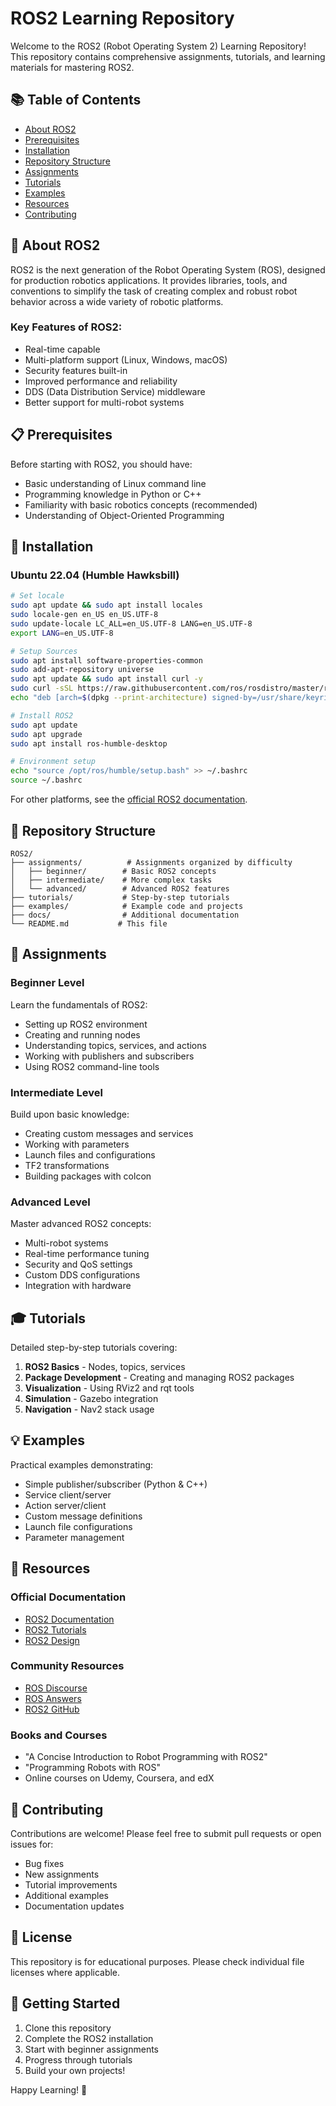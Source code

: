 # ROS2 Learning Repository

Welcome to the ROS2 (Robot Operating System 2) Learning Repository! This repository contains comprehensive assignments, tutorials, and learning materials for mastering ROS2.

## 📚 Table of Contents

- [About ROS2](#about-ros2)
- [Prerequisites](#prerequisites)
- [Installation](#installation)
- [Repository Structure](#repository-structure)
- [Assignments](#assignments)
- [Tutorials](#tutorials)
- [Examples](#examples)
- [Resources](#resources)
- [Contributing](#contributing)

## 🤖 About ROS2

ROS2 is the next generation of the Robot Operating System (ROS), designed for production robotics applications. It provides libraries, tools, and conventions to simplify the task of creating complex and robust robot behavior across a wide variety of robotic platforms.

### Key Features of ROS2:
- Real-time capable
- Multi-platform support (Linux, Windows, macOS)
- Security features built-in
- Improved performance and reliability
- DDS (Data Distribution Service) middleware
- Better support for multi-robot systems

## 📋 Prerequisites

Before starting with ROS2, you should have:
- Basic understanding of Linux command line
- Programming knowledge in Python or C++
- Familiarity with basic robotics concepts (recommended)
- Understanding of Object-Oriented Programming

## 🔧 Installation

### Ubuntu 22.04 (Humble Hawksbill)

```bash
# Set locale
sudo apt update && sudo apt install locales
sudo locale-gen en_US en_US.UTF-8
sudo update-locale LC_ALL=en_US.UTF-8 LANG=en_US.UTF-8
export LANG=en_US.UTF-8

# Setup Sources
sudo apt install software-properties-common
sudo add-apt-repository universe
sudo apt update && sudo apt install curl -y
sudo curl -sSL https://raw.githubusercontent.com/ros/rosdistro/master/ros.key -o /usr/share/keyrings/ros-archive-keyring.gpg
echo "deb [arch=$(dpkg --print-architecture) signed-by=/usr/share/keyrings/ros-archive-keyring.gpg] http://packages.ros.org/ros2/ubuntu $(. /etc/os-release && echo $UBUNTU_CODENAME) main" | sudo tee /etc/apt/sources.list.d/ros2.list > /dev/null

# Install ROS2
sudo apt update
sudo apt upgrade
sudo apt install ros-humble-desktop

# Environment setup
echo "source /opt/ros/humble/setup.bash" >> ~/.bashrc
source ~/.bashrc
```

For other platforms, see the [official ROS2 documentation](https://docs.ros.org/en/humble/Installation.html).

## 📁 Repository Structure

```
ROS2/
├── assignments/          # Assignments organized by difficulty
│   ├── beginner/        # Basic ROS2 concepts
│   ├── intermediate/    # More complex tasks
│   └── advanced/        # Advanced ROS2 features
├── tutorials/           # Step-by-step tutorials
├── examples/            # Example code and projects
├── docs/                # Additional documentation
└── README.md           # This file
```

## 📝 Assignments

### Beginner Level
Learn the fundamentals of ROS2:
- Setting up ROS2 environment
- Creating and running nodes
- Understanding topics, services, and actions
- Working with publishers and subscribers
- Using ROS2 command-line tools

### Intermediate Level
Build upon basic knowledge:
- Creating custom messages and services
- Working with parameters
- Launch files and configurations
- TF2 transformations
- Building packages with colcon

### Advanced Level
Master advanced ROS2 concepts:
- Multi-robot systems
- Real-time performance tuning
- Security and QoS settings
- Custom DDS configurations
- Integration with hardware

## 🎓 Tutorials

Detailed step-by-step tutorials covering:
1. **ROS2 Basics** - Nodes, topics, services
2. **Package Development** - Creating and managing ROS2 packages
3. **Visualization** - Using RViz2 and rqt tools
4. **Simulation** - Gazebo integration
5. **Navigation** - Nav2 stack usage

## 💡 Examples

Practical examples demonstrating:
- Simple publisher/subscriber (Python & C++)
- Service client/server
- Action server/client
- Custom message definitions
- Launch file configurations
- Parameter management

## 📖 Resources

### Official Documentation
- [ROS2 Documentation](https://docs.ros.org/en/humble/)
- [ROS2 Tutorials](https://docs.ros.org/en/humble/Tutorials.html)
- [ROS2 Design](https://design.ros2.org/)

### Community Resources
- [ROS Discourse](https://discourse.ros.org/)
- [ROS Answers](https://answers.ros.org/)
- [ROS2 GitHub](https://github.com/ros2)

### Books and Courses
- "A Concise Introduction to Robot Programming with ROS2"
- "Programming Robots with ROS"
- Online courses on Udemy, Coursera, and edX

## 🤝 Contributing

Contributions are welcome! Please feel free to submit pull requests or open issues for:
- Bug fixes
- New assignments
- Tutorial improvements
- Additional examples
- Documentation updates

## 📄 License

This repository is for educational purposes. Please check individual file licenses where applicable.

## 🌟 Getting Started

1. Clone this repository
2. Complete the ROS2 installation
3. Start with beginner assignments
4. Progress through tutorials
5. Build your own projects!

Happy Learning! 🚀
